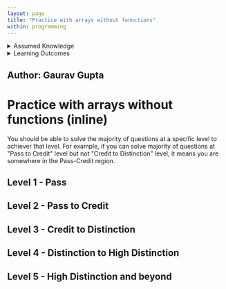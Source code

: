 ```yaml
---
layout: page
title: "Practice with arrays without funnctions"
within: programming
---
```


<details class="prereq" markdown="1"><summary>Assumed Knowledge</summary>

  * Variables
  * Arithmetic operators
  * Boolean operators
  * Boolean expressions
  * Conditions
  * Loops
  * Arrays
</details>

<details class="outcomes" markdown="1"><summary>Learning Outcomes</summary>

  * Determine where you stand in terms of using arrays

</details>

## Author: Gaurav Gupta

# Practice with arrays without functions (inline)

You should be able to solve the majority of questions at a specific level to achiever that level. For example, if you can solve majority of questions at "Pass to Credit" level but not "Credit to Distinction" level, it means you are somewhere in the Pass-Credit region.

## Level 1 - Pass

## Level 2 - Pass to Credit

## Level 3 - Credit to Distinction

## Level 4 - Distinction to High Distinction

## Level 5 - High Distinction and beyond

